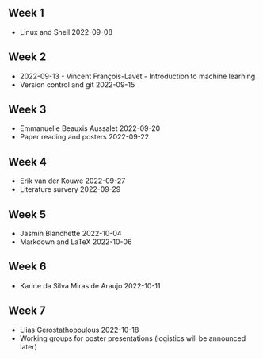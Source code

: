 ## Week 1
- Linux and Shell 2022-09-08
## Week 2
- 2022-09-13 - Vincent François-Lavet - Introduction to machine learning
- Version control and git 2022-09-15
## Week 3
- Emmanuelle Beauxis Aussalet 2022-09-20
- Paper reading and posters 2022-09-22
## Week 4
- Erik van der Kouwe 2022-09-27
- Literature survery 2022-09-29
## Week 5 
- Jasmin Blanchette 2022-10-04
- Markdown and LaTeX 2022-10-06
## Week 6
- Karine da Silva Miras de Araujo 2022-10-11
## Week 7
- Llias Gerostathopoulous 2022-10-18
- Working groups for poster presentations (logistics will be announced later)

